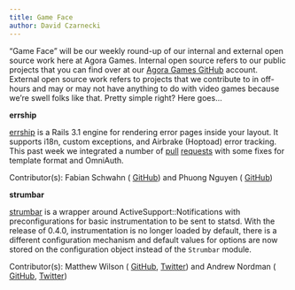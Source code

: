 ```yaml
---
title: Game Face
author: David Czarnecki
---
```

“Game Face” will be our weekly round-up of our internal and external open source work here at Agora Games. Internal open source refers to our public projects that you can find over at our [Agora Games GitHub](https://github.com/agoragames/) account. External open source work refers to projects that we contribute to in off-hours and may or may not have anything to do with video games because we’re swell folks like that. Pretty simple right? Here goes…

 **errship**

 [errship](https://github.com/agoragames/errship) is a Rails 3.1 engine for rendering error pages inside your layout. It supports i18n, custom exceptions, and Airbrake (Hoptoad) error tracking. This past week we integrated a number of [pull](https://github.com/agoragames/errship/pull/14) [requests](https://github.com/agoragames/errship/pull/13) with some fixes for template format and OmniAuth.

 Contributor(s): Fabian Schwahn ( [GitHub](https://github.com/fschwahn)) and Phuong Nguyen ( [GitHub](https://github.com/phuong-nguyen))

 **strumbar**

 [strumbar](https://github.com/agoragames/strumbar) is a wrapper around ActiveSupport::Notifications with preconfigurations for basic instrumentation to be sent to statsd. With the release of 0.4.0, instrumentation is no longer loaded by default, there is a different configuration mechanism and default values for options are now stored on the configuration object instead of the `Strumbar` module.

 Contributor(s): Matthew Wilson ( [GitHub](https://github.com/hypomodern/), [Twitter](https://twitter.com/hypomodern)) and Andrew Nordman ( [GitHub](https://github.com/cadwallion), [Twitter](https://twitter.com/cadwallion))

  
